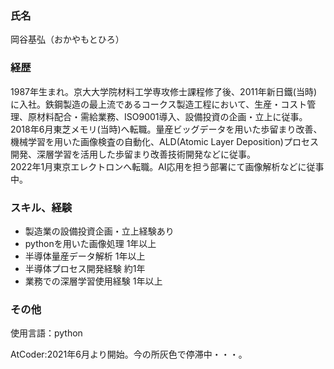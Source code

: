 
<!---
moro-qq82/moro-qq82 is a ✨ special ✨ repository because its `README.md` (this file) appears on your GitHub profile.
You can click the Preview link to take a look at your changes.
--->

### 氏名
岡谷基弘（おかやもとひろ）

### 経歴
1987年生まれ。京大大学院材料工学専攻修士課程修了後、2011年新日鐵(当時)に入社。鉄鋼製造の最上流であるコークス製造工程において、生産・コスト管理、原材料配合・需給業務、ISO9001導入、設備投資の企画・立上に従事。   
2018年6月東芝メモリ(当時)へ転職。量産ビッグデータを用いた歩留まり改善、機械学習を用いた画像検査の自動化、ALD(Atomic Layer Deposition)プロセス開発、深層学習を活用した歩留まり改善技術開発などに従事。  
2022年1月東京エレクトロンへ転職。AI応用を担う部署にて画像解析などに従事中。
 
### スキル、経験
* 製造業の設備投資企画・立上経験あり
* pythonを用いた画像処理 1年以上
* 半導体量産データ解析 1年以上
* 半導体プロセス開発経験 約1年
* 業務での深層学習使用経験 1年以上

### その他
使用言語：python

AtCoder:2021年6月より開始。今の所灰色で停滞中・・・。


